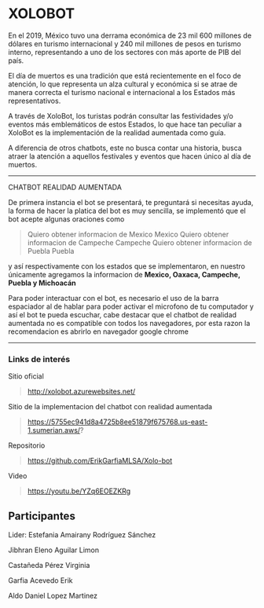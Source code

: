 # XOLOBOT

En el 2019, México tuvo una derrama económica de 23 mil 600 millones de dólares en turismo internacional y 240 mil millones de pesos en turismo interno, representando a uno de los sectores con más aporte de PIB del país. 

El día de muertos es una tradición que está recientemente en el foco de atención, lo que representa un alza cultural y económica si se atrae de manera correcta el turismo nacional e internacional a los Estados más representativos. 

A través de XoloBot, los turistas podrán consultar las festividades y/o eventos más emblemáticos de estos Estados, lo que hace tan peculiar a XoloBot es la implementación de la realidad aumentada como guía.  

A diferencia de otros chatbots, este no busca contar una historia, busca atraer la atención a aquellos festivales y eventos que hacen único al día de muertos. 
<hr/>
CHATBOT REALIDAD AUMENTADA

De primera instancia el bot se presentará, te preguntará si necesitas ayuda, la forma de hacer la platica del bot es muy sencilla, se implementó que el bot acepte algunas oraciones como 
> Quiero obtener informacion de Mexico
> Mexico
> Quiero obtener informacion de Campeche
> Campeche
> Quiero obtener informacion de Puebla
> Puebla

y así respectivamente con los estados que se implementaron, en nuestro únicamente agregamos la informacion de **Mexico, Oaxaca, Campeche, Puebla y Michoacán**

Para poder interactuar con el bot, es necesario el uso de la barra espaciador al de hablar para poder activar el microfono de tu computador y así el bot te pueda escuchar, cabe destacar que el chatbot de realidad aumentada no es compatible con todos los navegadores, por esta razon la recomendacion es abrirlo en navegador google chrome

<hr/>

### Links de interés
Sitio oficial
> http://xolobot.azurewebsites.net/

Sitio de la implementacion del chatbot con realidad aumentada
> https://5755ec941d8a4725b8ee51879f675768.us-east-1.sumerian.aws/?

Repositorio
> https://github.com/ErikGarfiaMLSA/Xolo-bot

Video 
> https://youtu.be/YZq6EOEZKRg

## Participantes
Lider: Estefania Amairany Rodríguez Sánchez

Jibhran Eleno Aguilar Limon

Castañeda Pérez Virginia

Garfia Acevedo Erik

Aldo Daniel Lopez Martinez
